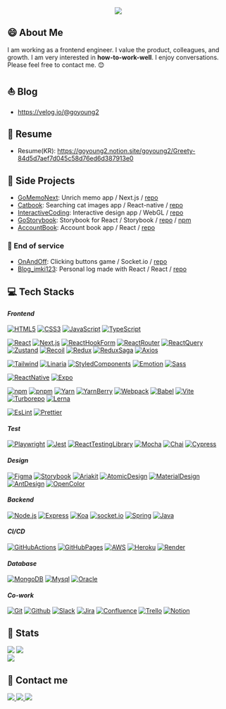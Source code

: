 <!-- HTML context -->
<div style="text-align:center;">
  <img
    src="https://capsule-render.vercel.app/api?type=waving&color=0:FFFFFF,100:4444ff&height=140&text=With%20Colleagues%20-%20Frontend%20Engineer%20Greety%20✨&animation=fadeIn&fontColor=000000&fontSize=32&fontAlignY=35"
  />
</div>

<!-- MD context -->

## 😄 About Me

I am working as a frontend engineer. I value the product, colleagues, and growth. I am very interested in **how-to-work-well**. I enjoy conversations. Please feel free to contact me. 😊

## ⛵ Blog

- <https://velog.io/@goyoung2>

## 📃 Resume

- Resume(KR): <https://goyoung2.notion.site/goyoung2/Greety-84d5d7aef7d045c58d76ed6d387913e0>

## 🚀 Side Projects

- [GoMemoNext](https://imki123.github.io/go-memo-next): Unrich memo app / Next.js / [repo](https://github.com/imki123/go-memo-next)
- [Catbook](https://imki123.github.io/catbook): Searching cat images app / React-native / [repo](https://github.com/imki123/catbook)
- [InteractiveCoding](https://imki123.github.io/interactive_coding): Interactive design app / WebGL / [repo](https://github.com/imki123/interactive_coding)
- [GoStorybook](https://imki123.github.io/go-storybook): Storybook for React / Storybook / [repo](https://github.com/imki123/go-storybook) / [npm](https://www.npmjs.com/package/go-storybook)
- [AccountBook](https://imki123.github.io/account-book): Account book app / React / [repo](https://github.com/imki123/account-book)

### 🚫 End of service

- [OnAndOff](https://imki123.github.io/onandoff): Clicking buttons game / Socket.io / [repo](https://github.com/imki123/onandoff)
- [Blog_imki123](https://imki123.github.io): Personal log made with React / React / [repo](https://github.com/imki123/imki123.github.io)

<!-- HTML context -->

<h2>💻 Tech Stacks</h2>

<h4><em>Frontend</em></h4>

<p>
  <a href="https://www.google.co.kr/search?q=HTML5" target="_blank"
    ><img
      src="https://img.shields.io/badge/HTML5-E34F26?&style=badge&logo=HTML5&logoColor=white"
      alt="HTML5"
  /></a>
  <a href="https://www.google.co.kr/search?q=CSS3" target="_blank"
    ><img
      src="https://img.shields.io/badge/CSS3-1572B6?&style=badge&logo=CSS3&logoColor=white"
      alt="CSS3"
  /></a>
  <a href="https://www.google.co.kr/search?q=JavaScript" target="_blank"
    ><img
      src="https://img.shields.io/badge/JavaScript-F7DF1E?&style=badge&logo=javascript&logoColor=white"
      alt="JavaScript"
  /></a>
  <a href="https://www.google.co.kr/search?q=TypeScript" target="_blank"
    ><img
      src="https://img.shields.io/badge/TypeScript-3178C6?&style=badge&logo=TypeScript&logoColor=white"
      alt="TypeScript"
  /></a>
</p>

<p>
  <a href="https://www.google.co.kr/search?q=React" target="_blank"
    ><img
      src="https://img.shields.io/badge/React-61DAFB?&style=badge&logo=React&logoColor=white"
      alt="React"
  /></a>
  <a href="https://www.google.co.kr/search?q=Next.js" target="_blank"
    ><img
      src="https://img.shields.io/badge/Next.js-000000?&style=badge&logo=Next.js&logoColor=white"
      alt="Next.js"
  /></a>
  <a href="https://www.google.co.kr/search?q=ReactHookForm" target="_blank"
    ><img
      src="https://img.shields.io/badge/ReactHookForm-EC5990?&style=badge&logo=ReactHookForm&logoColor=white"
      alt="ReactHookForm"
  /></a>
  <a href="https://www.google.co.kr/search?q=ReactRouter" target="_blank"
    ><img
      src="https://img.shields.io/badge/ReactRouter-CA4245?&style=badge&logo=ReactRouter&logoColor=white"
      alt="ReactRouter"
  /></a>
  <a href="https://www.google.co.kr/search?q=ReactQuery" target="_blank"
    ><img
      src="https://img.shields.io/badge/ReactQuery-FF4154?&style=badge&logo=ReactQuery&logoColor=white"
      alt="ReactQuery"
  /></a>
  <a href="https://www.google.co.kr/search?q=Zustand" target="_blank"
    ><img
      src="https://img.shields.io/badge/Zustand-000000?&style=badge&logo=Zustand&logoColor=white"
      alt="Zustand"
  /></a>
  <a href="https://www.google.co.kr/search?q=Recoil" target="_blank"
    ><img
      src="https://img.shields.io/badge/Recoil-3578E5?&style=badge&logo=Recoil&logoColor=white"
      alt="Recoil"
  /></a>
  <a href="https://www.google.co.kr/search?q=Redux" target="_blank"
    ><img
      src="https://img.shields.io/badge/Redux-764ABC?&style=badge&logo=redux&logoColor=white"
      alt="Redux"
  /></a>
  <a href="https://www.google.co.kr/search?q=ReduxSaga" target="_blank"
    ><img
      src="https://img.shields.io/badge/ReduxSaga-999999?&style=badge&logo=ReduxSaga&logoColor=white"
      alt="ReduxSaga"
  /></a>
  <a href="https://www.google.co.kr/search?q=Axios" target="_blank"
    ><img
      src="https://img.shields.io/badge/Axios-5A29E4?&style=badge&logo=Axios&logoColor=white"
      alt="Axios"
  /></a>
</p>

<p>
  <a href="https://www.google.co.kr/search?q=TailwindCSS" target="_blank"
    ><img
      src="https://img.shields.io/badge/TailwindCSS-06B6D4?&style=badge&logo=TailwindCSS&logoColor=white"
      alt="Tailwind"
  /></a>
  <a href="https://www.google.co.kr/search?q=Linaria" target="_blank"
    ><img
      src="https://img.shields.io/badge/Linaria-de2d68?&style=badge&logo=Linaria&logoColor=white"
      alt="Linaria"
  /></a>
  <a href="https://www.google.co.kr/search?q=StyledComponents" target="_blank"
    ><img
      src="https://img.shields.io/badge/StyledComponents-DB7093?&style=badge&logo=StyledComponents&logoColor=white"
      alt="StyledComponents"
  /></a>
  <a href="https://www.google.co.kr/search?q=Emotion" target="_blank"
    ><img
      src="https://img.shields.io/badge/Emotion-d26ac2?&style=badge&logo=Emotion&logoColor=white"
      alt="Emotion"
  /></a>
  <a href="https://www.google.co.kr/search?q=Sass" target="_blank"
    ><img
      src="https://img.shields.io/badge/Sass-CC6699?&style=badge&logo=Sass&logoColor=white"
      alt="Sass"
  /></a>
</p>

<p>
  <a href="https://www.google.co.kr/search?q=ReactNative" target="_blank"
    ><img
      src="https://img.shields.io/badge/ReactNative-000000?&style=badge&logo=ReactNative&logoColor=white"
      alt="ReactNative"
  /></a>
  <a href="https://www.google.co.kr/search?q=Expo" target="_blank"
    ><img
      src="https://img.shields.io/badge/Expo-000020?&style=badge&logo=Expo&logoColor=white"
      alt="Expo"
  /></a>
</p>

<p>
  <a href="https://www.google.co.kr/search?q=npm" target="_blank"
    ><img
      src="https://img.shields.io/badge/npm-CB3837?&style=badge&logo=npm&logoColor=white"
      alt="npm"
  /></a>
  <a href="https://www.google.co.kr/search?q=pnpm" target="_blank"
    ><img
      src="https://img.shields.io/badge/pnpm-F69220?&style=badge&logo=pnpm&logoColor=white"
      alt="pnpm"
  /></a>
  <a href="https://www.google.co.kr/search?q=Yarn" target="_blank"
    ><img
      src="https://img.shields.io/badge/Yarn-2C8EBB?&style=badge&logo=Yarn&logoColor=white"
      alt="Yarn"
  /></a>
  <a href="https://www.google.co.kr/search?q=YarnBerry" target="_blank"
    ><img
      src="https://img.shields.io/badge/YarnBerry-2C8EBB?&style=badge&logo=Yarn&logoColor=white"
      alt="YarnBerry"
  /></a>
  <a href="https://www.google.co.kr/search?q=Webpack" target="_blank"
    ><img
      src="https://img.shields.io/badge/Webpack-8DD6F9?&style=badge&logo=Webpack&logoColor=white"
      alt="Webpack"
  /></a>
  <a href="https://www.google.co.kr/search?q=Babel" target="_blank"
    ><img
      src="https://img.shields.io/badge/Babel-F9DC3E?&style=badge&logo=Babel&logoColor=white"
      alt="Babel"
  /></a>
  <a href="https://www.google.co.kr/search?q=Vite" target="_blank"
    ><img
      src="https://img.shields.io/badge/Vite-646CFF?&style=badge&logo=Vite&logoColor=white"
      alt="Vite"
  /></a>
  <a href="https://www.google.co.kr/search?q=Turborepo" target="_blank"
    ><img
      src="https://img.shields.io/badge/Turborepo-EF4444?&style=badge&logo=Turborepo&logoColor=white"
      alt="Turborepo"
  /></a>
  <a href="https://www.google.co.kr/search?q=Lerna" target="_blank"
    ><img
      src="https://img.shields.io/badge/Lerna-9333EA?&style=badge&logo=Lerna&logoColor=white"
      alt="Lerna"
  /></a>
</p>

<p>
  <a href="https://www.google.co.kr/search?q=EsLint" target="_blank"
    ><img
      src="https://img.shields.io/badge/EsLint-4B32C3?&style=badge&logo=EsLint&logoColor=white"
      alt="EsLint"
  /></a>
  <a href="https://www.google.co.kr/search?q=Prettier" target="_blank"
    ><img
      src="https://img.shields.io/badge/Prettier-F7B93E?&style=badge&logo=Prettier&logoColor=white"
      alt="Prettier"
  /></a>
</p>

<h4><em>Test</em></h4>
<p>
  <a href="https://www.google.co.kr/search?q=Playwright" target="_blank"
    ><img
      src="https://img.shields.io/badge/Playwright-2EAD33?&style=badge&logo=Playwright&logoColor=white"
      alt="Playwright"
  /></a>
  <a href="https://www.google.co.kr/search?q=Jest" target="_blank"
    ><img
      src="https://img.shields.io/badge/Jest-C21325?&style=badge&logo=Jest&logoColor=white"
      alt="Jest"
  /></a>
  <a
    href="https://www.google.co.kr/search?q=ReactTestingLibrary"
    target="_blank"
    ><img
      src="https://img.shields.io/badge/ReactTestingLibrary-000000?&style=badge&logo=ReactTestingLibrary&logoColor=white"
      alt="ReactTestingLibrary"
  /></a>
  <a href="https://www.google.co.kr/search?q=Mocha" target="_blank"
    ><img
      src="https://img.shields.io/badge/Mocha-8D6748?&style=badge&logo=Mocha&logoColor=white"
      alt="Mocha"
  /></a>
  <a href="https://www.google.co.kr/search?q=Chai" target="_blank"
    ><img
      src="https://img.shields.io/badge/Chai-A30701?&style=badge&logo=Chai&logoColor=white"
      alt="Chai"
  /></a>
  <a href="https://www.google.co.kr/search?q=Cypress" target="_blank"
    ><img
      src="https://img.shields.io/badge/Cypress-17202C?&style=badge&logo=Cypress&logoColor=white"
      alt="Cypress"
  /></a>
</p>

<h4><em>Design</em></h4>
<p>
  <a href="https://www.google.co.kr/search?q=Figma" target="_blank"
    ><img
      src="https://img.shields.io/badge/Figma-F24E1E?&style=badge&logo=Figma&logoColor=white"
      alt="Figma"
  /></a>
  <a href="https://www.google.co.kr/search?q=Storybook" target="_blank"
    ><img
      src="https://img.shields.io/badge/Storybook-FF4785?&style=badge&logo=Storybook&logoColor=white"
      alt="Storybook"
  /></a>
  <a href="https://www.google.co.kr/search?q=Ariakit" target="_blank"
    ><img
      src="https://img.shields.io/badge/Ariakit-007ACC?&style=badge&logo=Ariakit&logoColor=white"
      alt="Ariakit"
  /></a>
  <a href="https://www.google.co.kr/search?q=AtomicDesign" target="_blank"
    ><img
      src="https://img.shields.io/badge/AtomicDesign-000000?&style=badge&logo=AtomicDesign&logoColor=white"
      alt="AtomicDesign"
  /></a>
  <a href="https://www.google.co.kr/search?q=MaterialDesign" target="_blank"
    ><img
      src="https://img.shields.io/badge/MaterialDesign-757575?&style=badge&logo=MaterialDesign&logoColor=white"
      alt="MaterialDesign"
  /></a>
  <a href="https://www.google.co.kr/search?q=AntDesign" target="_blank"
    ><img
      src="https://img.shields.io/badge/AntDesign-0170FE?&style=badge&logo=AntDesign&logoColor=white"
      alt="AntDesign"
  /></a>
  <a href="https://www.google.co.kr/search?q=OpenColor" target="_blank"
    ><img
      src="https://img.shields.io/badge/OpenColor-000000?&style=badge&logo=OpenColor&logoColor=white"
      alt="OpenColor"
  /></a>
</p>

<h4><em>Backend</em></h4>
<p>
  <a href="https://www.google.co.kr/search?q=Node.js" target="_blank"
    ><img
      src="https://img.shields.io/badge/Node.js-339933?&style=badge&logo=Node.js&logoColor=white"
      alt="Node.js"
  /></a>
  <a href="https://www.google.co.kr/search?q=Express" target="_blank"
    ><img
      src="https://img.shields.io/badge/Express-000000?&style=badge&logo=Express&logoColor=white"
      alt="Express"
  /></a>
  <a href="https://www.google.co.kr/search?q=Koa" target="_blank"
    ><img
      src="https://img.shields.io/badge/Koa-33333D?&style=badge&logo=Koa&logoColor=white"
      alt="Koa"
  /></a>
  <a href="https://www.google.co.kr/search?q=socket.io" target="_blank"
    ><img
      src="https://img.shields.io/badge/socket.io-010101?&style=badge&logo=socket.io&logoColor=white"
      alt="socket.io"
  /></a>
  <a href="https://www.google.co.kr/search?q=Spring" target="_blank"
    ><img
      src="https://img.shields.io/badge/Spring-6DB33F?&style=badge&logo=Spring&logoColor=white"
      alt="Spring"
  /></a>
  <a href="https://www.google.co.kr/search?q=Java" target="_blank"
    ><img
      src="https://img.shields.io/badge/Java-007396?&style=badge&logo=Java&logoColor=white"
      alt="Java"
  /></a>
</p>

<h4><em>CI/CD</em></h4>
<p>
  <a href="https://www.google.co.kr/search?q=GitHubActions" target="_blank"
    ><img
      src="https://img.shields.io/badge/GitHubActions-2088FF?&style=badge&logo=GitHubActions&logoColor=white"
      alt="GitHubActions"
  /></a>
  <a href="https://www.google.co.kr/search?q=GitHubPages" target="_blank"
    ><img
      src="https://img.shields.io/badge/GitHubPages-222222?&style=badge&logo=GitHubPages&logoColor=white"
      alt="GitHubPages"
  /></a>
  <a href="https://www.google.co.kr/search?q=AWS" target="_blank"
    ><img
      src="https://img.shields.io/badge/AWS-232F3E?&style=badge&logo=Amazon AWS&logoColor=white"
      alt="AWS"
  /></a>
  <a href="https://www.google.co.kr/search?q=Heroku" target="_blank"
    ><img
      src="https://img.shields.io/badge/Heroku-430098?&style=badge&logo=Heroku&logoColor=white"
      alt="Heroku"
  /></a>
  <a href="https://www.google.co.kr/search?q=Render" target="_blank"
    ><img
      src="https://img.shields.io/badge/Render-46E3B7?&style=badge&logo=Render&logoColor=white"
      alt="Render"
  /></a>
</p>

<h4><em>Database</em></h4>
<p>
  <a href="https://www.google.co.kr/search?q=MongoDB" target="_blank"
    ><img
      src="https://img.shields.io/badge/MongoDB-47A248?&style=badge&logo=mongodb&logoColor=white"
      alt="MongoDB"
  /></a>
  <a href="https://www.google.co.kr/search?q=Mysql" target="_blank"
    ><img
      src="https://img.shields.io/badge/Mysql-4479A1?&style=badge&logo=Mysql&logoColor=white"
      alt="Mysql"
  /></a>
  <a href="https://www.google.co.kr/search?q=Oracle" target="_blank"
    ><img
      src="https://img.shields.io/badge/Oracle-003545?&style=badge&logo=Oracle&logoColor=white"
      alt="Oracle"
  /></a>
</p>

<h4><em>Co-work</em></h4>
<p>
  <a href="https://www.google.co.kr/search?q=Git" target="_blank"
    ><img
      src="https://img.shields.io/badge/Git-F05032?&style=badge&logo=git&logoColor=white"
      alt="Git"
  /></a>
  <a href="https://www.google.co.kr/search?q=Github" target="_blank"
    ><img
      src="https://img.shields.io/badge/Github-181717?&style=badge&logo=Github&logoColor=white"
      alt="Github"
  /></a>
  <a href="https://www.google.co.kr/search?q=Slack" target="_blank"
    ><img
      src="https://img.shields.io/badge/Slack-4A154B?&style=badge&logo=Slack&logoColor=white"
      alt="Slack"
  /></a>
  <a href="https://www.google.co.kr/search?q=Jira" target="_blank"
    ><img
      src="https://img.shields.io/badge/Jira-0052CC?&style=badge&logo=Jira&logoColor=white"
      alt="Jira"
  /></a>
  <a href="https://www.google.co.kr/search?q=Confluence" target="_blank"
    ><img
      src="https://img.shields.io/badge/Confluence-172B4D?&style=badge&logo=Confluence&logoColor=white"
      alt="Confluence"
  /></a>
  <a href="https://www.google.co.kr/search?q=Trello" target="_blank"
    ><img
      src="https://img.shields.io/badge/Trello-0052CC?&style=badge&logo=Trello&logoColor=white"
      alt="Trello"
  /></a>
  <a href="https://www.google.co.kr/search?q=Notion" target="_blank"
    ><img
      src="https://img.shields.io/badge/Notion-000000?&style=badge&logo=Notion&logoColor=white"
      alt="Notion"
  /></a>
</p>

<h2>🏅 Stats</h2>
<div>
  <img
    src="https://github-readme-stats.vercel.app/api?username=imki123&show_icons=true&count_private=true"
  />
  <img
    src="https://github-readme-stats.vercel.app/api/top-langs/?username=imki123&layout=compact"
  />
</div>
<div>
  <a href="https://github.com/imki123">
    <img
      src="https://hits.seeyoufarm.com/api/count/incr/badge.svg?url=https%3A%2F%2Fgithub.com%2Fimki123%2F&count_bg=%23000000&title_bg=%23000000&icon=github.svg&icon_color=%23FFFFFF&title=GitHub&edge_flat=false"
  /></a>
</div>

<h2>📧 Contact me</h2>
<a href="mailto:popping2606@gmail.com">
  <img
    src="https://img.shields.io/badge/Gmail-EA4335?style=for-the-badge&logo=Gmail&logoColor=white&link=mailto:popping2606@gmail.com"
  />
</a>
<a href="https://velog.io/@goyoung2">
  <img
    src="https://img.shields.io/badge/Velog-20C997?style=for-the-badge&logo=Velog&logoColor=white&link=https://velog.io/@goyoung2"
  />
</a>
<a href="https://goyoung2.notion.site/Hoodie-da631f0a1bec426ab4c36c0aa41e4b15">
  <img
    src="https://img.shields.io/badge/Notion-000000?style=for-the-badge&logo=Notion&logoColor=white&link=https://goyoung2.notion.site/Hoodie-da631f0a1bec426ab4c36c0aa41e4b15"
  />
</a>
